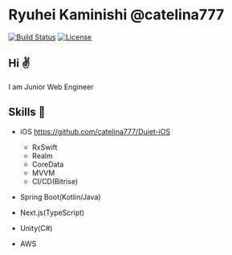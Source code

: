 # Ryuhei Kaminishi @catelina777

[![Build Status](http://img.shields.io/travis/badges/badgerbadgerbadger.svg?style=flat-square)](https://travis-ci.org/badges/badgerbadgerbadger) [![License](http://img.shields.io/:license-mit-blue.svg?style=flat-square)](http://badges.mit-license.org)

## Hi ✌️

I am Junior Web Engineer

## Skills 💪

- iOS https://github.com/catelina777/Duiet-iOS
  - RxSwift
  - Realm
  - CoreData
  - MVVM
  - CI/CD(Bitrise)

- Spring Boot(Kotlin/Java)

- Next.js(TypeScript)

- Unity(C#)

- AWS
